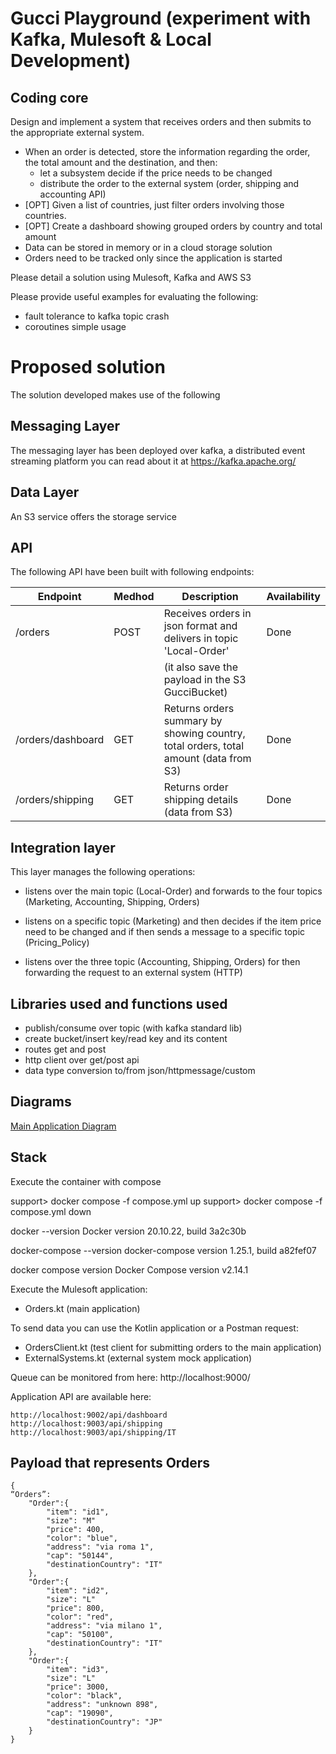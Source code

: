 # Gucci Playground (experiment with Kafka, Mulesoft & Local Development)

## Coding core

Design and implement a system that receives orders and then submits to the appropriate external system.

- When an order is detected, store the information regarding the order, the total amount and the destination, and then:
    - let a subsystem decide if the price needs to be changed
    - distribute the order to the external system (order, shipping and accounting API) 
- [OPT] Given a list of countries, just filter orders involving those countries.
- [OPT] Create a dashboard showing grouped orders by country and total amount
- Data can be stored in memory or in a cloud storage solution 
- Orders need to be tracked only since the application is started

Please detail a solution using Mulesoft, Kafka and AWS S3

Please provide useful examples for evaluating the following:

- fault tolerance to kafka topic crash
- coroutines simple usage

# Proposed solution

The solution developed makes use of the following

## Messaging Layer 

The messaging layer has been deployed over kafka, a distributed event streaming platform you can read about it at https://kafka.apache.org/

## Data Layer

An S3 service offers the storage service

## API

The following API have been built with following endpoints:

| Endpoint          | Medhod | Description                                                                         | Availability |
|-------------------|--------|-------------------------------------------------------------------------------------|--------------|
| /orders           | POST   | Receives orders in json format and delivers in topic 'Local-Order'                  | Done         |
|                   |        | (it also save the payload in the S3 GucciBucket)                                    |              |
| /orders/dashboard | GET    | Returns orders summary by showing country, total orders, total amount (data from S3) | Done         |
| /orders/shipping  | GET    | Returns order shipping details (data from S3)                                       | Done         |

## Integration layer
This layer manages the following operations:

- listens over the main topic (Local-Order) and forwards to the four topics (Marketing, Accounting, Shipping, Orders) 

- listens on a specific topic (Marketing) and then decides if the item price need to be changed and if then sends a message to a specific topic (Pricing_Policy)

- listens over the three topic (Accounting, Shipping, Orders) for then forwarding the request to an external system (HTTP)

## Libraries used and functions used

- publish/consume over topic (with kafka standard lib)
- create bucket/insert key/read key and its content
- routes get and post
- http client over get/post api
- data type conversion to/from json/httpmessage/custom 

## Diagrams

[Main Application Diagram](support/guccimule.png)


## Stack

Execute the container with compose

support> docker compose -f compose.yml up
support> docker compose -f compose.yml down

docker --version
Docker version 20.10.22, build 3a2c30b

docker-compose --version
docker-compose version 1.25.1, build a82fef07

docker compose version
Docker Compose version v2.14.1

Execute the Mulesoft application:

- Orders.kt (main application)

To send data you can use the Kotlin application or a Postman request:

- OrdersClient.kt (test client for submitting orders to the main application)
- ExternalSystems.kt (external system mock application)

Queue can be monitored from here: http://localhost:9000/

Application API are available here:

    http://localhost:9002/api/dashboard
    http://localhost:9003/api/shipping
    http://localhost:9003/api/shipping/IT

## Payload that represents Orders
```
{
“Orders”: 
    "Order":{
        "item": "id1",
        "size": "M"
        "price": 400,
        "color": "blue",
        "address": "via roma 1",
        "cap": "50144",
        "destinationCountry": "IT"
    },
    "Order":{
        "item": "id2",
        "size": "L"
        "price": 800,
        "color": "red",
        "address": "via milano 1",
        "cap": "50100",
        "destinationCountry": "IT"
    },
    "Order":{
        "item": "id3",
        "size": "L"
        "price": 3000,
        "color": "black",
        "address": "unknown 898",
        "cap": "19090",
        "destinationCountry": "JP"
    }
}
```

